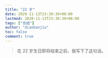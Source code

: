 ```yaml
---
title: "22 岁"
date: 2020-11-13T23:30:39+08:00
lastmod: 2020-11-13T23:30:39+08:00
tags: ["总结"]
author: "dianbanjiu"
toc: false
comment: true
---
```


> 在 22 岁生日即将结束之前，我写下了这句话。  
